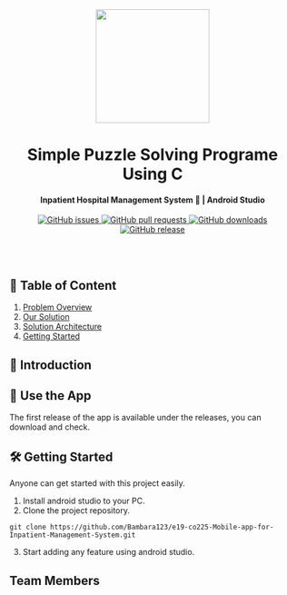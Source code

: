<div align="center">
  <img src="docs/images/logo.png" alt="" style="height: 200px; width: 200px;">
  <h1><b>Simple Puzzle Solving Programe Using C</b></h1>
</div>

<h4 align="center">Inpatient Hospital Management System 🏥 | Android Studio</h4>

<div align="center">
    <a href="https://github.com/bambara123/Food-Delivery-Website-Project-C0226/issues">
        <img src="https://img.shields.io/github/issues/bambara123/Food-Delivery-Website-Project-C0226" alt="GitHub issues">
    </a>
    <a href="https://github.com/bambara123/Food-Delivery-Website-Project-C0226/pulls">
        <img src="https://img.shields.io/github/issues-pr/bambara123/Food-Delivery-Website-Project-C0226" alt="GitHub pull requests">
    </a>
    <a href="https://github.com/bambara123/Food-Delivery-Website-Project-C0226/releases">
        <img src="https://img.shields.io/github/downloads/bambara123/Food-Delivery-Website-Project-C0226/total" alt="GitHub downloads">
    </a>
    <a href="https://github.com/bambara123/Food-Delivery-Website-Project-C0226/releases">
        <img src="https://img.shields.io/github/v/release/bambara123/Food-Delivery-Website-Project-C0226" alt="GitHub release">
    </a>
</div>

<br></br>

## 📜 Table of Content

<ol style="list-style-type: decimal;">
  <li><a href="#problem-overview">Problem Overview</a></li>
  <li><a href="#our-solution">Our Solution</a></li>
  <li><a href="#solution-architecture">Solution Architecture</a></li>
  <li><a href="#getting-started">Getting Started</a></li>
</ol>


## 🚀 Introduction





 <h2 id="getting-started">📱 Use the App</h2>

The first release of the app is available under the releases, you can download and check.

 <h2 id="getting-started">🛠 Getting Started</h2>

Anyone can get started with this project easily.

1. Install android studio to your PC.
2. Clone the project repository.
   
```
git clone https://github.com/Bambara123/e19-co225-Mobile-app-for-Inpatient-Management-System.git
```

3. Start adding any feature using android studio.

<h2>Team Members</h2>
